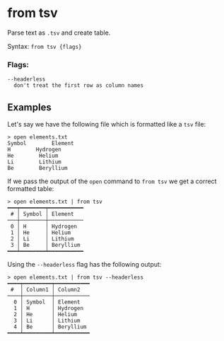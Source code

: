 # from tsv

Parse text as `.tsv` and create table.

Syntax: `from tsv {flags}`

### Flags:

    --headerless
      don't treat the first row as column names

## Examples

Let's say we have the following file which is formatted like a `tsv` file:

```shell
> open elements.txt
Symbol        Element
H        Hydrogen
He        Helium
Li        Lithium
Be        Beryllium
```

If we pass the output of the `open` command to `from tsv` we get a correct formatted table:

```shell
> open elements.txt | from tsv
━━━┯━━━━━━━━┯━━━━━━━━━━━
 # │ Symbol │ Element
───┼────────┼───────────
 0 │ H      │ Hydrogen
 1 │ He     │ Helium
 2 │ Li     │ Lithium
 3 │ Be     │ Beryllium
━━━┷━━━━━━━━┷━━━━━━━━━━━
```

Using the `--headerless` flag has the following output:

```shell
> open elements.txt | from tsv --headerless
━━━━┯━━━━━━━━━┯━━━━━━━━━━━
 #  │ Column1 │ Column2
────┼─────────┼───────────
  0 │ Symbol  │ Element
  1 │ H       │ Hydrogen
  2 │ He      │ Helium
  3 │ Li      │ Lithium
  4 │ Be      │ Beryllium
━━━━┷━━━━━━━━━┷━━━━━━━━━━━
```
